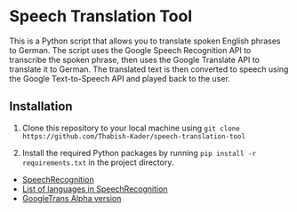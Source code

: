 # Speech Translation Tool

This is a Python script that allows you to translate spoken English phrases to German. The script uses the Google Speech Recognition API to transcribe the spoken phrase, then uses the Google Translate API to translate it to German. The translated text is then converted to speech using the Google Text-to-Speech API and played back to the user.

## Installation

1. Clone this repository to your local machine using `git clone https://github.com/Thabish-Kader/speech-translation-tool`

2. Install the required Python packages by running `pip install -r requirements.txt` in the project directory.

-   [SpeechRecognition](https://pypi.org/project/SpeechRecognition/)
-   [List of languages in SpeechRecognition](https://buildmedia.readthedocs.org/media/pdf/py-googletrans/latest/py-googletrans.pdf)
-   [GoogleTrans Alpha version](https://stackoverflow.com/questions/52455774/googletrans-stopped-working-with-error-nonetype-object-has-no-attribute-group)

